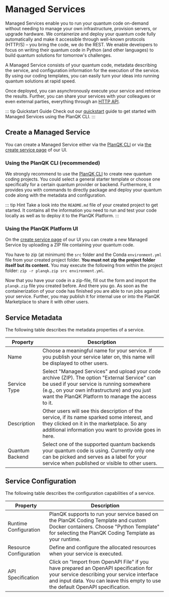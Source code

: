 # Managed Services

Managed Services enable you to run your quantum code on-demand without needing to manage your own infrastructure, provision servers, or upgrade hardware.
We containerize and deploy your quantum code fully automatically and make it accessible through well-known protocols (HTTP/S) – you bring the code, we do the REST.
We enable developers to focus on writing their quantum code in Python (and other languages) to build quantum solutions for tomorrow's challenges.

A Managed Service consists of your quantum code, metadata describing the service, and configuration information for the execution of the service.
By using our coding templates, you can easily turn your ideas into running quantum solutions at rapid speed.

Once deployed, you can asynchronously execute your service and retrieve the results. 
Further, you can share your services with your colleagues or even external parties, everything through an [HTTP API](managed-services-api-spec.md).

::: tip Quickstart Guide
Check out our [quickstart](../getting-started/quickstart.md) guide to get started with Managed Services using the PlanQK CLI.
:::

## Create a Managed Service

You can create a Managed Service either via the [PlanQK CLI](../getting-started/cli-reference.md) or via [the create service page](https://platform.planqk.de/services/new) of our UI.

### Using the PlanQK CLI (recommended)

We strongly recommend to use the [PlanQK CLI](../getting-started/cli-reference.md) to create new quantum coding projects.
You could select a general starter template or choose one specifically for a certain quantum provider or backend.
Furthermore, it provides you with commands to directly package and deploy your quantum code along with the metadata and configuration.

::: tip Hint
Take a look into the `README.md` file of your created project to get started.
It contains all the information you need to run and test your code locally as well as to deploy it to the PlanQK Platform.
:::

### Using the PlanQK Platform UI

On the [create service page](https://platform.planqk.de/services/new) of our UI you can create a new Managed Service by uploading a ZIP file containing your quantum code.

You have to zip (at minimum) the `src` folder and the Conda `environment.yml` file from your created project folder.
**You must not zip the project folder itself but its content.**
You may execute the following from within the project folder: `zip -r planqk.zip src environment.yml`.

Now that you have your code in a zip-file, fill out the form and import the `planqk.zip` file you created before.
And there you go.
As soon as the containerization of your code has finished you are able to run jobs against your service.
Further, you may publish it for internal use or into the PlanQK Marketplace to share it with other users.

## Service Metadata

The following table describes the metadata properties of a service.

| Property        | Description                                                                                                                                                                                                                                       |
|-----------------|---------------------------------------------------------------------------------------------------------------------------------------------------------------------------------------------------------------------------------------------------|
| Name            | Choose a meaningful name for your service. If you publish your service later on, this name will be displayed to other users.                                                                                                                      |
| Service Type    | Select "Managed Services" and upload your code archive (ZIP). The option "External Service" can be used if your service is running somewhere (e.g., on your own infrastructure) and you just want the PlanQK Platform to manage the access to it. |
| Description     | Other users will see this description of the service, if its name sparked some interest, and they clicked on it in the marketplace. So any additional information you want to provide goes in here.                                               |
| Quantum Backend | Select one of the supported quantum backends your quantum code is using. Currently only one can be picked and serves as a label for your service when published or visible to other users.                                                        |

## Service Configuration

The following table describes the configuration capabilities of a service.

| Property               | Description                                                                                                                                                                                                             |
|------------------------|-------------------------------------------------------------------------------------------------------------------------------------------------------------------------------------------------------------------------|
| Runtime Configuration  | PlanQK supports to run your service based on the PlanQK Coding Template and custom Docker containers. Choose "Python Template" for selecting the PlanQK Coding Template as your runtime.                                |
| Resource Configuration | Define and configure the allocated resources when your service is executed.                                                                                                                                             |
| API Specification      | Click on "Import from OpenAPI File" if you have prepared an OpenAPI specification for your service describing your service interface and input data. You can leave this empty to use the default OpenAPI specification. |
